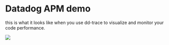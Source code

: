 # Datadog APM demo

this is what it looks like when you use dd-trace to visualize and monitor your code performance.

![](https://i.imgur.com/PAJV5ej.png)
